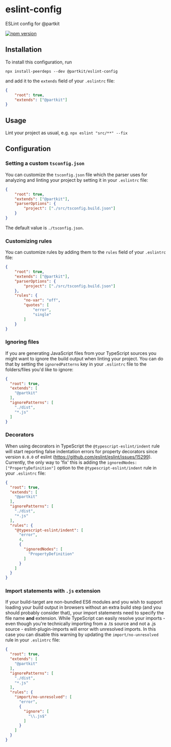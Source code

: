 # eslint-config
ESLint config for @partkit

[![npm version](https://badge.fury.io/js/%40partkit%2Feslint-config.svg)](https://badge.fury.io/js/%40partkit%2Feslint-config)

## Installation
To install this configuration, run
```
npx install-peerdeps --dev @partkit/eslint-config
```
and add it to the `extends` field of your `.eslintrc` file:
```json
{
    "root": true,
    "extends": ["@partkit"]
}
```

## Usage
Lint your project as usual, e.g. `npx eslint "src/**" --fix`

## Configuration

### Setting a custom `tsconfig.json`
You can customize the `tsconfig.json` file which the parser uses for analyzing and linting your project by setting it in your `.eslintrc` file:
```json
{
    "root": true,
    "extends": ["@partkit"],
    "parserOptions": {
        "project": ["./src/tsconfig.build.json"]
    }
}
```
The default value is `./tsconfig.json`.

### Customizing rules
You can customize rules by adding them to the `rules` field of your `.eslintrc` file:
```json
{
    "root": true,
    "extends": ["@partkit"],
    "parserOptions": {
        "project": ["./src/tsconfig.build.json"]
    },
    "rules": {
        "no-var": "off",
        "quotes": [
            "error",
            "single"
        ]
    }
}
```

### Ignoring files
If you are generating JavaScript files from your TypeScript sources you might want to ignore the build output when linting your project. You can do that by setting the `ignoredPatterns` key in your `.eslintrc` file to the folders/files you'd like to ignore:

```json
{
  "root": true,
  "extends": [
    "@partkit"
  ],
  "ignorePatterns": [
    "./dist",
    "*.js"
  ]
}
```

### Decorators
When using decorators in TypeScript the `@typescript-eslint/indent` rule will start reporting false indentation errors for property decorators since version `8.0.0` of eslint (https://github.com/eslint/eslint/issues/15299). Currently, the only way to 'fix' this is adding the `ignoredNodes: ["PropertyDefinition"]` option to the `@typescript-eslint/indent` rule in your `.eslintrc` file:
```json
{
  "root": true,
  "extends": [
    "@partkit"
  ],
  "ignorePatterns": [
    "./dist",
    "*.js"
  ],
  "rules": {
    "@typescript-eslint/indent": [
      "error",
      4,
      {
        "ignoredNodes": [
          "PropertyDefinition"
        ]
      }
    ]
  }
}
```

### Import statements with `.js` extension
If your build-target are non-bundled ES6 modules and you wish to support loading your build output in browsers without an extra build step (and you should probably consider that), your import statements need to specify the file name **and** extension. While TypeScript can easily resolve your imports - even though you're technically importing from a .ts source and not a .js source - eslint-plugin-imports will error with unresolved imports. In this case you can disable this warning by updating the `import/no-unresolved` rule in your `.eslintrc` file:

```json
{
  "root": true,
  "extends": [
    "@partkit"
  ],
  "ignorePatterns": [
    "./dist",
    "*.js"
  ],
  "rules": {
    "import/no-unresolved": [
      "error",
      {
        "ignore": [
          "\\.js$"
        ]
      }
    ]
  }
}
```
